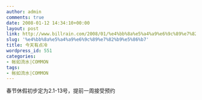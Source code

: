 ```yaml
---
author: admin
comments: true
date: 2008-01-12 14:34:10+00:00
layout: post
link: http://www.billrain.com/2008/01/%e4%bb%8a%e5%a4%a9%e6%9c%89%e7%82%b9%e5%86%b7/
slug: '%e4%bb%8a%e5%a4%a9%e6%9c%89%e7%82%b9%e5%86%b7'
title: 今天有点冷
wordpress_id: 551
categories:
- 帐如流水|COMMON
tags:
- 帐如流水|COMMON
---
```


春节休假初步定为2.1-13号，提前一周接受预约

